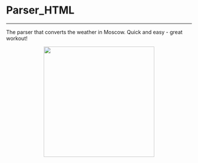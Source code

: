# Parser_HTML

---

The parser that converts the weather in Moscow. Quick and easy - great workout!

<div id="header" align="center">
  <img src="https://media.giphy.com/media/za5xikuRr0OzK/giphy.gif" width="300"/>
</div>
